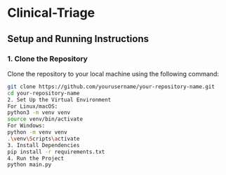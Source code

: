# Clinical-Triage
## Setup and Running Instructions

### 1. Clone the Repository
Clone the repository to your local machine using the following command:

```bash
git clone https://github.com/yourusername/your-repository-name.git
cd your-repository-name
2. Set Up the Virtual Environment
For Linux/macOS:
python3 -m venv venv
source venv/bin/activate
For Windows:
python -m venv venv
.\venv\Scripts\activate
3. Install Dependencies
pip install -r requirements.txt
4. Run the Project
python main.py

